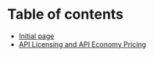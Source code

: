 # Table of contents

* [Initial page](README.md)
* [API Licensing and API Economy Pricing](api-licensing-and-api-economy.md)
